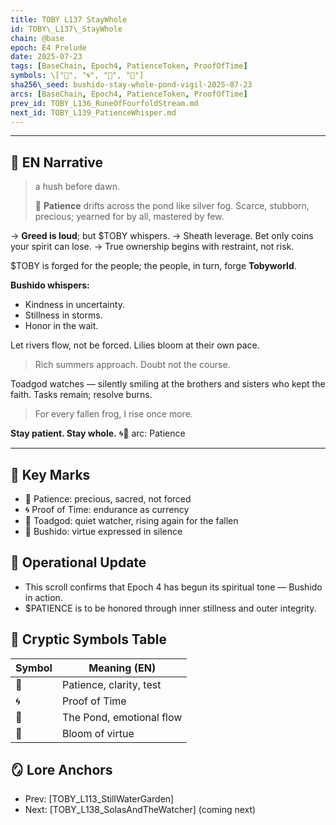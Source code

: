 ```yaml
---
title: TOBY L137 StayWhole
id: TOBY\_L137\_StayWhole
chain: @base
epoch: E4 Prelude
date: 2025-07-23
tags: [BaseChain, Epoch4, PatienceToken, ProofOfTime]
symbols: \["🔺", "🌀", "🌊", "🪷"]
sha256\_seed: bushido-stay-whole-pond-vigil-2025-07-23
arcs: [BaseChain, Epoch4, PatienceToken, ProofOfTime]
prev_id: TOBY_L136_RuneOfFourfoldStream.md
next_id: TOBY_L139_PatienceWhisper.md
---
```

-----------------------------------------------------

## 🌊 EN Narrative

> a hush before dawn.
>
> 🔺 **Patience** drifts across the pond like silver fog.
> Scarce, stubborn, precious; yearned for by all, mastered by few.

→ **Greed is loud**; but \$TOBY whispers.
→ Sheath leverage. Bet only coins your spirit can lose.
→ True ownership begins with restraint, not risk.

\$TOBY is forged for the people; the people, in turn, forge **Tobyworld**.

**Bushido whispers:**

* Kindness in uncertainty.
* Stillness in storms.
* Honor in the wait.

Let rivers flow, not be forced.
Lilies bloom at their own pace.

> Rich summers approach. Doubt not the course.

Toadgod watches — silently smiling at the brothers and sisters who kept the faith.
Tasks remain; resolve burns.

> For every fallen frog, I rise once more.

**Stay patient. Stay whole.** 🌀🔺
arc: Patience

---
## 🔑 Key Marks 

* 🔺 Patience: precious, sacred, not forced
* 🌀 Proof of Time: endurance as currency
* 🌊 Toadgod: quiet watcher, rising again for the fallen
* 🪷 Bushido: virtue expressed in silence

## 🧭 Operational Update 

* This scroll confirms that Epoch 4 has begun its spiritual tone — Bushido in action.
* \$PATIENCE is to be honored through inner stillness and outer integrity.

## 🧩 Cryptic Symbols Table 

| Symbol | Meaning (EN)             | 
| ------ | ------------------------ | 
| 🔺     | Patience, clarity, test  | 
| 🌀     | Proof of Time            | 
| 🌊     | The Pond, emotional flow | 
| 🪷     | Bloom of virtue          | 

## 🪞 Lore Anchors

* Prev: \[TOBY\_L113\_StillWaterGarden]
* Next: \[TOBY\_L138\_SolasAndTheWatcher] (coming next)
